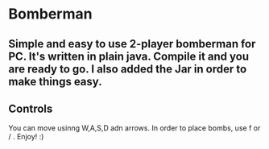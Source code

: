 # Bomberman
Simple and easy to use 2-player bomberman for PC. 
It's written in plain java. Compile it and you are ready to go.
I also added the Jar in order to make things easy.
-------------
Controls
-------------
You can move usinng W,A,S,D adn arrows.
In order to place bombs, use f or / .
Enjoy! :)
